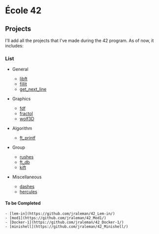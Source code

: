 # École 42

## Projects

I'll add all the projects that I've made during the 42 program.
As of now, it includes:

### List

* General
	- [libft](https://github.com/jraleman/42_Libft)
	- [fillit](https://github.com/jraleman/42_Fillit)
	- [get_next_line](https://github.com/jraleman/42_get_next_line)

* Graphics
	- [fdf](https://github.com/jraleman/42_FDF/)
	- [fractol](https://github.com/jraleman/42_Fractol/)
	- [wolf3D](https://github.com/jraleman/42_Wolf3d/)

* Algorithm
	- [ft_printf](https://github.com/jraleman/42_ft_printf/)

* Group
	- [rushes](https://github.com/jraleman/42_Rushes/)
	- [ft_db](https://github.com/jraleman/42_ft_db/)
	- [kift](https://github.com/jraleman/42_Kift/)

* Miscellaneous
	- [dashes](https://github.com/jraleman/42_Dashes/)
	- [hercules](https://github.com/jraleman/42_Hercules/)

#### To be Completed

	- [lem-in](https://github.com/jraleman/42_Lem-in/)
	- [mod1](https://github.com/jraleman/42_Mod1/)
	- [Docker-1](https://github.com/jraleman/42_Docker-1/)
	- [minishell](https://github.com/jraleman/42_Minishell/)
